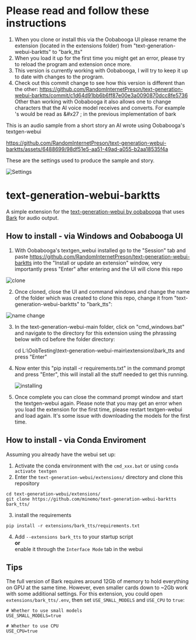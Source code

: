 # Please read and follow these instructions
1. When you clone or install this via the Oobabooga UI please rename the extension (located in the extensions folder) from "text-generation-webui-barktts" to "bark_tts"
2. When you load it up for the first time you might get an error, please try to reload the program and extension once more.
3. This version is currently working with Oobabooga, I will try to keep it up to date with changes to the program.
4. Check out this commit change to see how this version is different than the other: https://github.com/RandomInternetPreson/text-generation-webui-barktts/commit/c1d64d91bb6b6ff87e00e3a0090870dcc8fe5736
Other than working with Oobabooga it also allows one to change characters that the AI voice model receives and converts.  For example 's would be read as &#x27 ; in the previous implementation of bark

This is an audio sample from a short story an AI wrote using Oobabooga's textgen-webui

https://github.com/RandomInternetPreson/text-generation-webui-barktts/assets/6488699/98df51e5-aa51-49ad-a055-b2aa18535f4a

These are the settings used to produce the sample and story.

![Settings](https://github.com/RandomInternetPreson/text-generation-webui-barktts/assets/6488699/a5cbb3cf-ed92-4ad2-a044-c15fd2842128)

# text-generation-webui-barktts
A simple extension for the [text-generation-webui by oobabooga](https://github.com/oobabooga/text-generation-webui) that uses [Bark](https://github.com/suno-ai/bark) for audio output.

## How to install - via Windows and Oobabooga UI
1. With Oobabooga's textgen_webui installed go to the "Session" tab and paste https://github.com/RandomInternetPreson/text-generation-webui-barktts into the "Install or update an extension" window, very importantly press "Enter" after entering and the UI will clone this repo

![clone](https://github.com/RandomInternetPreson/text-generation-webui-barktts/assets/6488699/68f0db12-4c2e-4154-a5f5-04965bd447d3)

2. Once cloned, close the UI and command windows and change the name of the folder which was created to clone this repo, change it from "text-generation-webui-barktts" to "bark_tts":

![name change](https://github.com/RandomInternetPreson/text-generation-webui-barktts/assets/6488699/f69f3cd8-ac8e-4906-a762-b20b05b31de8)

3. In the text-generation-webui-main folder, click on "cmd_windows.bat" and navigate to the directory for this extension using the phrassing below with cd before the folder directory:

   cd L:\OobTesting\text-generation-webui-main\extensions\bark_tts
   and press "Enter"

5. Now enter this "pip install -r requirements.txt" in the command prompt and press "Enter", this will install all the stuff needed to get this running.

   ![installing](https://github.com/RandomInternetPreson/text-generation-webui-barktts/assets/6488699/8028787d-b22b-405b-8cc1-0f9a81fb401e)

6. Once complete you can close the command prompt window and start the textgen-webui again.  Please note that you may get an error when you load the extension for the first time, please restart textgen-webui and load again.  It's some issue with downloading the models for the first time.


## How to install - via Conda Enviroment
Assuming you already have the webui set up:

1. Activate the conda environment with the `cmd_xxx.bat` or using `conda activate textgen`
2. Enter the  `text-generation-webui/extensions/` directory and clone this repository
```
cd text-generation-webui/extensions/
git clone https://github.com/minemo/text-generation-webui-barktts bark_tts/
```
3. install the requirements
```
pip install -r extensions/bark_tts/requirements.txt
```
4. Add `--extensions bark_tts` to your startup script <br/> <b>or</b> <br/> enable it through the `Interface Mode` tab in the webui

## Tips
The full version of Bark requires around 12Gb of memory to hold everything on GPU at the same time. However, even smaller cards down to ~2Gb work with some additional settings. For this extension, you could open `extensions/bark_tts/.env`, then set `USE_SMALL_MODELS` and `USE_CPU` to `true`:

```
# Whether to use small models
USE_SMALL_MODELS=true

# Whether to use CPU
USE_CPU=true
```



